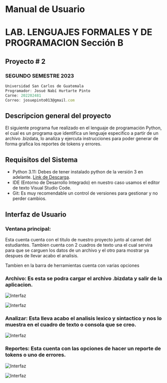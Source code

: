 # Manual de Usuario
# LAB. LENGUAJES FORMALES Y DE PROGRAMACION Sección B
## Proyecto # 2
### SEGUNDO SEMESTRE 2023
```js
Universidad San Carlos de Guatemala
Programador: Josué Nabí Hurtarte Pinto
Carne: 202202481
Correo: josuepinto013@gmail.com
```

## Descripcion general del proyecto
El siguiente programa fue realizado en el lenguaje de programación Python, el cual es un programa que identifica un lenguaje especifico a partir de un archivo .bizdata, lo analiza y ejercuta instrucciones para poder generar de forma grafica los reportes de tokens y errores.

## Requisitos del Sistema
* Python 3.11: Debes de tener instalado python de la versión 3 en adelante. [Link de Descarga](https://www.python.org/downloads/).
* IDE (Entorno de Desarrollo Integrado) en nuestro caso usamos el editor de texto Visual Studio Code.
* Git: Es muy recomendable un control de versiones para gestionar y no perder cambios.

## Interfaz de Usuario

### Ventana principal:
Esta cuenta cuenta con el titulo de nuestro proyecto junto al carnet del estudiantes. Tambien cuenta con 2 cuadros de texto una el cual servira para que se carguen los datos de un archivo y el otro para mostrar ya despues de llevar acabo el analisis. 

Tambien en la barra de herramientas cuenta con varias opciones

### Archivo: Es esta se podra cargar el archivo .bizdata y salir de la aplicacion.

![Interfaz](https://i.ibb.co/z7pJFY7/Cargar.png)

![Interfaz](https://i.ibb.co/6YNPkVh/archivo.png)

### Analizar: Esta lleva acabo el analisis lexico y sintactico y nos lo muestra en el cuadro de texto o consola que se creo. 

![Interfaz](https://i.ibb.co/gRVy59f/analizar.png)

### Reportes: Esta cuenta con las opciones de hacer un reporte de tokens o uno de errores.

![Interfaz](https://i.ibb.co/RYtrwZK/reportetk.png)

![Interfaz](https://i.ibb.co/qkh5kqL/reporteerrores.png)



